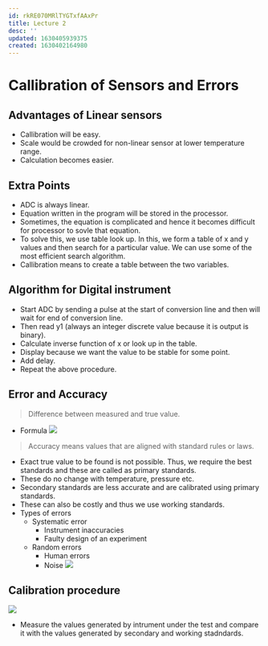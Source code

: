 ```yaml
---
id: rkRE070MRlTYGTxfAAxPr
title: Lecture 2
desc: ''
updated: 1630405939375
created: 1630402164980
---
```


# Callibration of Sensors and Errors

## Advantages of Linear sensors
* Callibration will be easy.
* Scale would be crowded for non-linear sensor at lower temperature range.
* Calculation becomes easier.

## Extra Points
* ADC is always linear.
* Equation written in the program will be stored in the processor.
* Sometimes, the equation is complicated and hence it becomes difficult for processor to sovle that equation.
* To solve this, we use table look up. In this, we form a table of x and y values and then search for a particular value. We can use some of the most efficient search algorithm.
* Callibration means to create a table between the two variables.

## Algorithm for Digital instrument
* Start ADC by sending a pulse at the start of conversion line and then will wait for end of conversion line.
* Then read y1 (always an integer discrete value because it is output is binary).
* Calculate inverse function of x or look up in the table.
* Display because we want the value to be stable for some point.
* Add delay.
* Repeat the above procedure.

## Error and Accuracy

> Difference between measured and true value.

* Formula
![](/assets/images/2021-08-31-15-32-11.png)

> Accuracy means values that are aligned with standard rules or laws.

* Exact true value to be found is not possible. Thus, we require the best standards and these are called as primary standards.
* These do no change with temperature, pressure etc.
* Secondary standards are less accurate and are calibrated using primary standards.
* These can also be costly and thus we use working standards.
* Types of errors
    * Systematic error
        * Instrument inaccuracies
        * Faulty design of an experiment
    * Random errors
        * Human errors
        * Noise
![](/assets/images/2021-08-31-16-01-54.png)

## Calibration procedure
![](/assets/images/2021-08-31-15-37-26.png)
* Measure the values generated by intrument under the test and compare it with the values generated by secondary and working stadndards.
